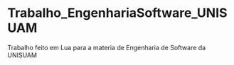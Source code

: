 # Trabalho_EngenhariaSoftware_UNISUAM
Trabalho feito em Lua para a materia de Engenharia de Software da UNISUAM
